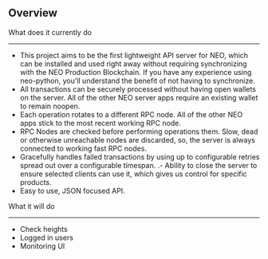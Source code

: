 Overview
--------

What does it currently do
_________________________

- This project aims to be the first lightweight API server for NEO, which can be installed and used right away without requiring  synchronizing with the NEO Production Blockchain. If you have any experience using neo-python, you'll understand the benefit of not having to synchronize.
- All transactions can be securely processed without having open wallets on the server. All of the other NEO server apps require an existing wallet to remain noopen.
- Each operation rotates to a different RPC node. All of the other NEO apps stick to the most recent working RPC node.
- RPC Nodes are checked before performing operations them. Slow, dead or otherwise unreachable nodes are discarded, so, the server is always connected to working fast RPC nodes.
- Gracefully handles failed transactions by using up to configurable retries spread out over a configurable timespan. 
.- Ability to close the server to ensure selected clients can use it, which gives us control for specific products.
- Easy to use, JSON focused API. 

What it will do
______________

- Check heights
- Logged in users
- Monitoring UI

